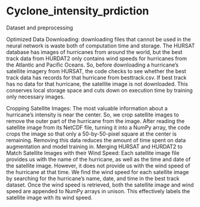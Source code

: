 # Cyclone_intensity_prdiction

Dataset and preprocessing 

Optimized Data Downloading: downloading files that cannot be used in the neural network is waste both of computation time and storage. The HURSAT database has images of hurricanes from around the world, but the best track data from HURDAT2 only contains wind speeds for hurricanes from the Atlantic and Pacific Oceans. So, before downloading a hurricane’s satellite imagery from HURSAT, the code checks to see whether the best track data has records for that hurricane from besttrack.csv. If best track has no data for that hurricane, the satellite image is not downloaded. This conserves local storage space and cuts down on execution time by training only necessary images. 

Cropping Satellite Images: The most valuable information about a hurricane’s intensity is near the center. So, we crop satellite images to remove the outer part of the hurricane from the image. After reading the satellite image from its NetCDF file, turning it into a NumPy array, the code crops the image so that only a 50-by-50-pixel square at the center is remaining. Removing this data reduces the amount of time spent on data augmentation and model training in.
Merging HURSAT and HURDAT2 to Match Satellite Images with their Wind Speed: Each satellite image file provides us with the name of the hurricane, as well as the time and date of the satellite image. However, it does not provide us with the wind speed of the hurricane at that time. We find the wind speed for each satellite image by searching for the hurricane’s name, date, and time in the best track dataset. Once the wind speed is retrieved, both the satellite image and wind speed are appended to NumPy arrays in unison. This effectively labels the satellite image with its wind speed.

